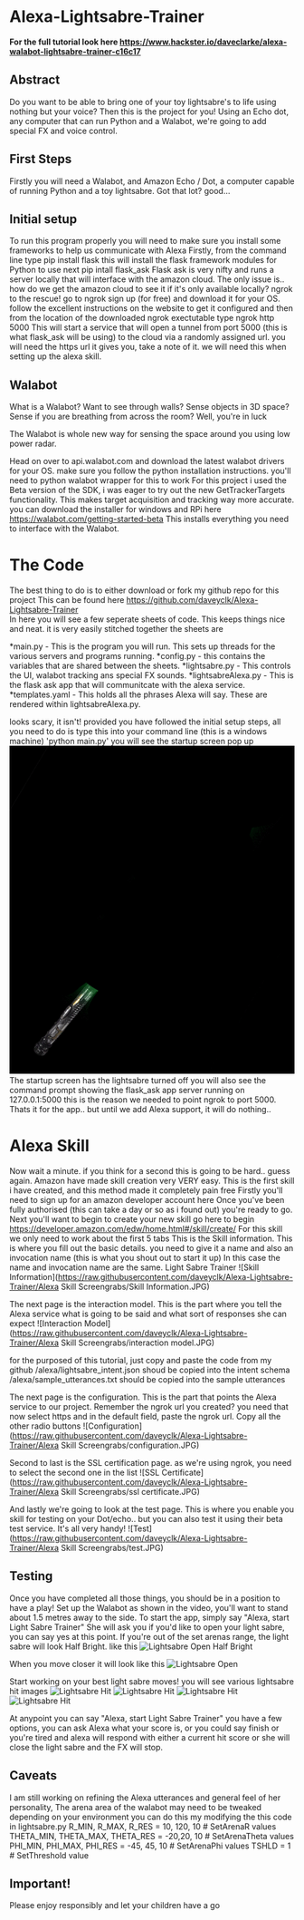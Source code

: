 # Alexa-Lightsabre-Trainer


**For the full tutorial look here https://www.hackster.io/daveclarke/alexa-walabot-lightsabre-trainer-c16c17**

## Abstract
Do you want to be able to bring one of your toy lightsabre's to life using nothing but your voice? Then this is the project for you! Using an Echo dot, any computer that can run Python and a Walabot, we're going to add special FX and voice control.

## First Steps
Firstly you will need a Walabot, and Amazon Echo / Dot, a computer capable of running Python and a toy lightsabre. Got that lot? good...

## Initial setup
To run this program properly you will need to make sure you install some frameworks to help us communicate with Alexa
Firstly, from the command line type
pip install flask 
this will install the flask framework modules for Python to use
next
pip intall flask_ask
Flask ask is very nifty and runs a server locally that will interface with the amazon cloud. The only issue is.. how do we get the amazon cloud to see it if it's only available locally? ngrok to the rescue! 
go to ngrok sign up (for free) and download it for your OS. follow the excellent instructions on the website to get it configured and then from the location of the downloaded ngrok exectutable type
ngrok http 5000
This will start a service that will open a tunnel from port 5000 (this is what flask_ask will be using) to the cloud via a randomly assigned url. you will need the https url it gives you, take a note of it. we will need this when setting up the alexa skill.

## Walabot
What is a Walabot?
Want to see through walls? Sense objects in 3D space? Sense if you are breathing from across the room?
Well, you're in luck

The Walabot is whole new way for sensing the space around you using low power radar.
 
Head on over to api.walabot.com and download the latest walabot drivers for your OS. make sure you follow the python installation instructions. you'll need to python walabot wrapper for this to work 
For this project i used the Beta version of the SDK, i was eager to try out the new GetTrackerTargets functionality. This makes target acquisition and tracking way more accurate. you can download the installer for windows and RPi here
https://walabot.com/getting-started-beta 
This installs everything you need to interface with the Walabot. 
 
# The Code
The best thing to do is to either download or fork my github repo for this project
This can be found here
https://github.com/daveyclk/Alexa-Lightsabre-Trainer  
In here you will see a few seperate sheets of code. This keeps things nice and neat. it is very easily stitched together
the sheets are

*main.py - This is the program you will run. This sets up threads for the various servers and programs running.
*config.py - this contains the variables that are shared between the sheets.
*lightsabre.py - This controls the UI, walabot tracking ans special FX sounds.
*lightsabreAlexa.py - This is the flask ask app that will communitcate with the alexa service.
*templates.yaml - This holds all the phrases Alexa will say. These are rendered within lightsabreAlexa.py.

looks scary, it isn't! provided you have followed the initial setup steps, all you need to do is type this into your command line (this is a windows machine)
'python main.py'
you will see the startup screen pop up
![Lightsabre closed](https://raw.githubusercontent.com/daveyclk/Alexa-Lightsabre-Trainer/master/img/lightsaber-closed.gif)
The startup screen has the lightsabre turned off
you will also see the command prompt showing the flask_ask app server running on 127.0.0.1:5000 this is the reason we needed to point ngrok to port 5000.
Thats it for the app.. but until we add Alexa support, it will do nothing..

# Alexa Skill
Now wait a minute. if you think for a second this is going to be hard.. guess again. Amazon have made skill creation very VERY easy. This is the first skill i have created, and this method made it completely pain free
Firstly you'll need to sign up for an amazon developer account here 
Once you've been fully authorised (this can take a day or so as i found out) you're ready to go.
Next you'll want to begin to create your new skill go here to begin
https://developer.amazon.com/edw/home.html#/skill/create/ 
For this skill we only need to work about the first 5 tabs
This is the Skill information. This is where you fill out the basic details. you need to give it a name and also an invocation name (this is what you shout out to start it up)
In this case the name and invocation name are the same. Light Sabre Trainer
![Skill Information](https://raw.githubusercontent.com/daveyclk/Alexa-Lightsabre-Trainer/Alexa Skill Screengrabs/Skill Information.JPG)

The next page is the interaction model. This is the part where you tell the Alexa service what is going to be said and what sort of responses she can expect
![Interaction Model](https://raw.githubusercontent.com/daveyclk/Alexa-Lightsabre-Trainer/Alexa Skill Screengrabs/interaction model.JPG)

for the purposed of this tutorial, just copy and paste the code from my github
/alexa/lightsabre_intent.json shoud be copied into the intent schema
/alexa/sample_utterances.txt should be copied into the sample utterances

The next page is the configuration. This is the part that points the Alexa service to our project. Remember the ngrok url you created? you need that now
select https and in the default field, paste the ngrok url. Copy all the other radio buttons
![Configuration](https://raw.githubusercontent.com/daveyclk/Alexa-Lightsabre-Trainer/Alexa Skill Screengrabs/configuration.JPG)

Second to last is the SSL certification page. as we're using ngrok, you need to select the second one in the list
![SSL Certificate](https://raw.githubusercontent.com/daveyclk/Alexa-Lightsabre-Trainer/Alexa Skill Screengrabs/ssl certificate.JPG)

And lastly we're going to look at the test page. This is where you enable you skill for testing on your Dot/echo.. but you can also test it using their beta test service. It's all very handy!
![Test](https://raw.githubusercontent.com/daveyclk/Alexa-Lightsabre-Trainer/Alexa Skill Screengrabs/test.JPG)

## Testing
Once you have completed all those things, you should be in a position to have a play! 
Set up the Walabot as shown in the video, you'll want to stand about 1.5 metres away to the side. 
To start the app, simply say "Alexa, start Light Sabre Trainer"
She will ask you if you'd like to open your light sabre,  you can say yes at this point.
If you're out of the set arenas range, the light sabre will look Half Bright. like this
![Lightsabre Open Half Bright](https://raw.githubusercontent.com/daveyclk/Alexa-Lightsabre-Trainer/img/lightsaber-openHB.gif)

When you move closer it will look like this
![Lightsabre Open](https://raw.githubusercontent.com/daveyclk/Alexa-Lightsabre-Trainer/img/lightsaber-open.gif)

Start working on your best light sabre moves! you will see various lightsabre hit images
![Lightsabre Hit](https://raw.githubusercontent.com/daveyclk/Alexa-Lightsabre-Trainer/img/lightsaberhit-1.gif)
![Lightsabre Hit](https://raw.githubusercontent.com/daveyclk/Alexa-Lightsabre-Trainer/img/lightsaberhit-2.gif)
![Lightsabre Hit](https://raw.githubusercontent.com/daveyclk/Alexa-Lightsabre-Trainer/img/lightsaberhit-3.gif)
![Lightsabre Hit](https://raw.githubusercontent.com/daveyclk/Alexa-Lightsabre-Trainer/img/lightsaberhit-4.gif)

At anypoint you can say "Alexa, start Light Sabre Trainer" 
you have a few options, you can ask Alexa what your score is, or you could say finish or you're tired and alexa will respond with either a current hit score or she will close the light sabre and the FX will stop.

## Caveats
I am still working on refining the Alexa utterances and general feel of her personality,
The arena area of the walabot may need to be tweaked depending on your environment
you can do this my modifying the this code in lightsabre.py
R_MIN, R_MAX, R_RES = 10, 120, 10  # SetArenaR values 
THETA_MIN, THETA_MAX, THETA_RES = -20,20, 10  # SetArenaTheta values 
PHI_MIN, PHI_MAX, PHI_RES = -45, 45, 10  # SetArenaPhi values 
TSHLD = 1  # SetThreshold value  

## Important!
Please enjoy responsibly and let your children have a go 